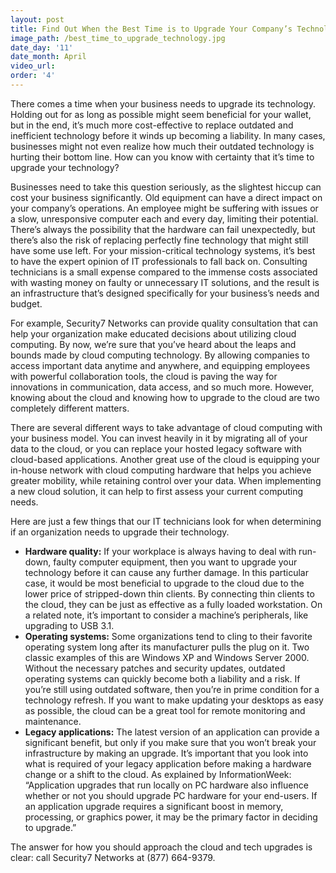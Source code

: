 ```yaml
---
layout: post
title: Find Out When the Best Time is to Upgrade Your Company’s Technology
image_path: /best_time_to_upgrade_technology.jpg
date_day: '11'
date_month: April
video_url:
order: '4'
---
```



There comes a time when your business needs to upgrade its technology. Holding out for as long as possible might seem beneficial for your wallet, but in the end, it’s much more cost-effective to replace outdated and inefficient technology before it winds up becoming a liability. In many cases, businesses might not even realize how much their outdated technology is hurting their bottom line. How can you know with certainty that it’s time to upgrade your technology?

Businesses need to take this question seriously, as the slightest hiccup can cost your business significantly. Old equipment can have a direct impact on your company’s operations. An employee might be suffering with issues or a slow, unresponsive computer each and every day, limiting their potential. There’s always the possibility that the hardware can fail unexpectedly, but there’s also the risk of replacing perfectly fine technology that might still have some use left. For your mission-critical technology systems, it’s best to have the expert opinion of IT professionals to fall back on. Consulting technicians is a small expense compared to the immense costs associated with wasting money on faulty or unnecessary IT solutions, and the result is an infrastructure that’s designed specifically for your business’s needs and budget.

For example, Security7 Networks can provide quality consultation that can help your organization make educated decisions about utilizing cloud computing. By now, we’re sure that you’ve heard about the leaps and bounds made by cloud computing technology. By allowing companies to access important data anytime and anywhere, and equipping employees with powerful collaboration tools, the cloud is paving the way for innovations in communication, data access, and so much more. However, knowing about the cloud and knowing how to upgrade to the cloud are two completely different matters.

There are several different ways to take advantage of cloud computing with your business model. You can invest heavily in it by migrating all of your data to the cloud, or you can replace your hosted legacy software with cloud-based applications. Another great use of the cloud is equipping your in-house network with cloud computing hardware that helps you achieve greater mobility, while retaining control over your data. When implementing a new cloud solution, it can help to first assess your current computing needs.

Here are just a few things that our IT technicians look for when determining if an organization needs to upgrade their technology.

* **Hardware quality:** If your workplace is always having to deal with run-down, faulty computer equipment, then you want to upgrade your technology before it can cause any further damage. In this particular case, it would be most beneficial to upgrade to the cloud due to the lower price of stripped-down thin clients. By connecting thin clients to the cloud, they can be just as effective as a fully loaded workstation. On a related note, it’s important to consider a machine’s peripherals, like upgrading to USB 3.1.
* **Operating systems:** Some organizations tend to cling to their favorite operating system long after its manufacturer pulls the plug on it. Two classic examples of this are Windows XP and Windows Server 2000. Without the necessary patches and security updates, outdated operating systems can quickly become both a liability and a risk. If you’re still using outdated software, then you’re in prime condition for a technology refresh. If you want to make updating your desktops as easy as possible, the cloud can be a great tool for remote monitoring and maintenance.
* **Legacy applications:** The latest version of an application can provide a significant benefit, but only if you make sure that you won’t break your infrastructure by making an upgrade. It’s important that you look into what is required of your legacy application before making a hardware change or a shift to the cloud. As explained by InformationWeek: “Application upgrades that run locally on PC hardware also influence whether or not you should upgrade PC hardware for your end-users. If an application upgrade requires a significant boost in memory, processing, or graphics power, it may be the primary factor in deciding to upgrade.”


The answer for how you should approach the cloud and tech upgrades is clear: call Security7 Networks at (877) 664-9379.